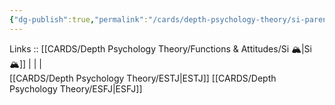 ```yaml
---
{"dg-publish":true,"permalink":"/cards/depth-psychology-theory/si-parent/","noteIcon":"","created":"2023-01-05T12:12:58.325+01:00","updated":"2023-02-26T16:42:11.561+01:00"}
---
```


Links :: [[CARDS/Depth Psychology Theory/Functions & Attitudes/Si 🏔️\|Si 🏔️]] |  |  |  
[[CARDS/Depth Psychology Theory/ESTJ\|ESTJ]]
[[CARDS/Depth Psychology Theory/ESFJ\|ESFJ]]